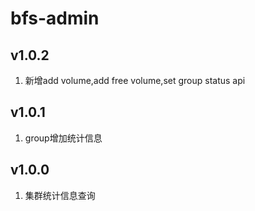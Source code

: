 # bfs-admin

## v1.0.2
1. 新增add volume,add free volume,set group status api

## v1.0.1
1. group增加统计信息

## v1.0.0
1. 集群统计信息查询
